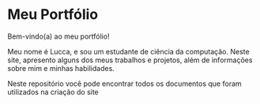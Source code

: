 # Meu Portfólio
Bem-vindo(a) ao meu portfólio! 

Meu nome é Lucca, e sou um estudante de ciência da computação. Neste site, apresento alguns dos meus trabalhos e projetos, além de informações sobre mim e minhas habilidades.

Neste repositório você pode encontrar todos os documentos que foram utilizados na criação do site
